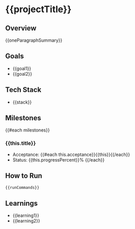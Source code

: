 # {{projectTitle}}

## Overview
{{oneParagraphSummary}}

## Goals
- {{goal1}}
- {{goal2}}

## Tech Stack
- {{stack}}

## Milestones
{{#each milestones}}
### {{this.title}}
- Acceptance: {{#each this.acceptance}}{{this}}{{/each}}
- Status: {{this.progressPercent}}%
{{/each}}

## How to Run
```bash
{{runCommands}}
```

## Learnings
- {{learning1}}
- {{learning2}}
